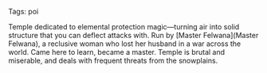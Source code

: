 Tags: poi

Temple dedicated to elemental protection magic—turning air into solid structure that you can deflect attacks with. Run by [Master Felwana](Master Felwana), a reclusive woman who lost her husband in a war across the world. Came here to learn, became a master. Temple is brutal and miserable, and deals with frequent threats from the snowplains.